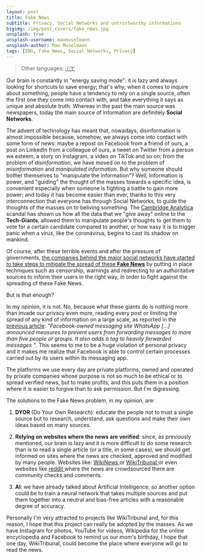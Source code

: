 ```yaml
---
layout: post
title: Fake News
subtitle: Privacy, Social Networks and untrustworthy informations
bigimg: /img/post_covers/fake_news.jpg
unsplash: true
unsplash-username: maxmuselmann
unsplash-author: Max Muselmann
tags: [ENG, Fake News, Social Networks, Privacy]
---
```


> Other languages: [🇮🇹](/2020-02-03-fake-news-ita)

Our brain is constantly in "energy saving mode": it is lazy and always looking for shortcuts to save energy; that's why, when it comes to inquire about something, people have a tendency to rely on a single source, often the first one they come into contact with, and take everything it says as unique and absolute truth. 
Whereas in the past the main source was newspapers, today the main source of information are definitely **Social Networks**. 

The advent of technology has meant that, nowadays, disinformation is almost impossible because, somehow, we always come into contact with some form of news: maybe a repost on Facebook from a friend of ours, a post on LinkedIn from a colleague of ours, a tweet on Twitter from a person we esteem, a story on Instagram, a video on TikTok and so on; from the problem of *disinformation*, we have moved on to the problem of *misinformation* and *manipulated information*.
But why someone should bother themselves to "manipulate the information"? Well, Information is power, and "guiding" the thought of the masses towards a specific idea, is convenient especially when someone is fighting a battle to gain more power; and today it has become easier than ever, thanks to this very interconnection that everyone has through Social Networks, to guide the thoughts of the masses on to beliving something. 
The <a href="https://en.wikipedia.org/wiki/Facebook%E2%80%93Cambridge_Analytica_data_scandal" target="_blank">Cambridge Analytica</a> scandal has shown us how all the data that we "give away" online to the **Tech-Giants**, allowed them to manipulate people's thoughts to get them to vote for a certain candidate compared to another, or how easy it is to trigger panic when a virus, like the coronavirus, begins to cast its shadow on mankind.

Of course, after these terrible events and after the pressure of governments, <a href="https://www.bbc.com/news/technology-51337357" target="_blank">the companies behind the major social networks have started to take steps to mitigate the spread of these **Fake News**</a> by putting in place techniques such as censorship, warnings and redirecting to an authoritative sources to inform their users in the right way, in order to fight against the spreading of these Fake News.

But is that enough?

In my opinion, it is not.
No, because what these giants do is nothing more than invade our privacy even more, reading every post or limiting the spread of any kind of information on a large scale, as reported in the <a href="https://www.bbc.com/news/technology-51337357" target="_blank">previous article</a>: *"Facebook-owned messaging site WhatsApp [...] announced measures to prevent users from forwarding messages to more than five people or groups. It also adds a tag to heavily forwarded messages "*. This seems to me to be a huge violation of personal privacy and it makes me realize that Facebook is able to control certain processes carried out by its users within its messaging app.

The platforms we use every day are private platforms, owned and operated by private companies whose purpose is not so much to be ethical or to spread verified news, but to make profits, and this puts them in a position where it is easier to forgive than to ask permission. But I'm digressing.

The solutions to the Fake News problem, in my opinion, are:

1. **DYOR** (Do Your Own Research): educate the people not to trust a single source but to research, understand, ask questions and make their own ideas based on many sources.

2. **Relying on websites where the news are verified**: since, as previously mentioned, our brain is lazy and it is more difficult to do some research than is to read a single article (or a title, in some cases), we should get informed on sites where the news are checked, approved and modified by many people. Websites like: <a href="https://wikinews.org" target="_blank"> WikiNews </a> or <a href="https://wt.social" target="_blank"> WikiTribunal </a> or even websites like <a href="https://reddit.com" target="_blank"> reddit </a> where the news are crowdsourced there are community checks and comments.

3. **AI**: we have already talked about Artificial Intelligence, so another option could be to train a neural network that takes multiple sources and put them together into a neutral and bias-free articles with a reasonable degree of accuracy.

Personally I'm very attracted to projects like WikiTribunal and, for this reason, I hope that this project can really be adopted by the masses.
As we have Instagram for photos, YouTube for videos, Wikipedia for the online encyclopedia and Facebook to remind us our mom's birthday, I hope that one day, WikiTribunal, could become the place where everyone will go to read the news.